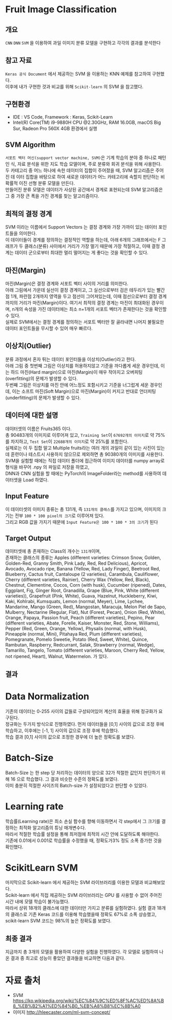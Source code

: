 # Fruit Image Classification

## 개요

`CNN` `DNN` `SVM` 을 이용하여 과일 이미지 분류 모델을 구현하고 각각의 결과를 분석한다

## 참고 자료

`Keras 공식 Document` 에서 제공하는 SVM 을 이용하는 KNN 예제를 참고하여 구현했다. <br>
이후에 내가 구현한 것과 비교를 위해 `Scikit-learn` 의 SVM 을 참고했다. <br>

## 구현환경

- IDE : VS Code, Framework : Keras, Scikit-Learn
- Intel(R) Core(TM) i9-9880H CPU @2.30GHz, RAM 16.0GB, macOS Big Sur, Radeon Pro 560X 4GB 환경에서 실행

## SVM Algorithm

`서포트 벡터 머신(support vector machine, SVM)`은 기계 학습의 분야 중 하나로 패턴 인 식, 자료 분석을 위한 지도 학습 모델이며, 주로 분류와 회귀 분석을 위해 사용한다. <br>
두 카테고리 중 어느 하나에 속한 데이터의 집합이 주어졌을 때, SVM 알고리즘은 주어진 데 이터 집합을 바탕으로 하여 새로운 데이터가 어느 카테고리에 속할지 판단하는 비확률적 이진 선형 분류 모델을 만든다. <br>
만들어진 분류 모델은 데이터가 사상된 공간에서 경계로 표현되는데 SVM 알고리즘은 그 중 가장 큰 폭을 가진 경계를 찾는 알고리즘이다. <br>

## 최적의 결정 경계

SVM 이라는 이름에서 Support Vectors 는 결정 경계와 가장 가까이 있는 데이터 포인트들을 의미한다. <br>
이 데이터들이 경계를 정의하는 결정적인 역할을 하는데, 아래 6개의 그래프에서는 F 그래프가 두 클래스(분류) 사이에서 거리가 가장 멀기 때문에 가장 적절하고, 이때 결정 경계는 데이터 군으로부터 최대한 멀리 떨어지는 게 좋다는 것을 확인할 수 있다.<br>

## 마진(Margin)

마진(Margin)은 결정 경계와 서포트 벡터 사이의 거리를 의미한다. <br>
아래 그림에서 가운데 실선이 결정 경계이고, 그 실선으로부터 검은 테두리가 있는 빨간점 1개, 파란점 2개까지 영역을 두고 점선이 그어져있는데, 이때 점선으로부터 결정 경계까지의 거리가 마진(Margin)이다.
여기서 최적의 결정 경계는 마진이 최대화된 경우이며, n개의  속성을 가진 데이터에는 최소 n+1개의 서포트 벡터가 존재한다는 것을 확인할 수 있다. <br>
실제로 SVM에서는 결정 경계를 정의하는 서포트 벡터만 잘 골라내면 나머지 불필요한 데이터 포인트들을 무시할 수 있어 매우 빠르다. <br>

## 이상치(Outlier)

분류 과정에서 혼자 튀는 데이터 포인터들을 이상치(Outlier)라고 한다. <br>
아래 그림 중 첫번째 그림은 이상치를 허용하지않고 기준을 까다롭게 세운 경우인데, 이는 하드 마진(Hard margin)으로 마진(Margin)이 매우 작아지고 오버피팅(overfitting)의 문제가 발생할 수 있다. <br>
두번째 그림은 이상치를 마진 안에 어느정도 포함시키고 기준을 너그럽게 세운 경우인데, 이는 소프트 마진(Soft Margin)으로 마진(Margin)이 커지고 반대로 언더피팅(underfitting)의 문제가 발생할 수 있다.<br>

## 데이터에 대한 설명

데이터셋의 이름은 Fruits365 이다. <br>
총 90483개의 이미지로 이루어져 있고, `Training Set`이 `67692개의 이미지`로 약 75%를 차지하고, `Test Set`이 `22688개의 이미지`로 약 25%를 포함한다. <br>
실제로는 이 두 집합 말고 Multiple fruits라는 여러 개의 과일이 같이 있는 사진이 있는데 훈련이나 테스트시 사용하지 않으므로 제외하면 총 90380개의 이미지를 사용한다.
SVM을 실험할 때에는 직접 데이터 폴더에 접근하여 이미지 데이터를 numpy array로 형식을 바꾸어 .npy 의 파일로 저장을 하였고, <br>
DNN과 CNN 실험을 할 때에는 PyTorch의 ImageFolder라는 method를 사용하여 데이터셋을 Load 하였다.

## Input Feature

이 데이터셋의 이미지 종류는 총 131개, 즉 `131개의 클래스`를 가지고 있으며, 이미지의 크기는 전부 `100 * 100 pixel의 크기`로 이루어져 있다. <br>
그리고 RGB 값을 가지기 때문에 `Input Feature은 100 * 100 * 3의 크기`가 된다 <br>

## Target Output

데이터셋에 총 존재하는 Class의 개수는 `131개`이며, <br>
존재하는 클래스의 종류는 Apples (different varieties: Crimson Snow, Golden, Golden-Red, Granny Smith, Pink Lady, Red, Red Delicious), Apricot, Avocado, Avocado ripe, Banana (Yellow, Red, Lady Finger), Beetroot Red, Blueberry, Cactus fruit, Cantaloupe (2 varieties), Carambula, Cauliflower, Cherry (different varieties, Rainier), Cherry Wax (Yellow, Red, Black), Chestnut, Clementine, Cocos, Corn (with husk), Cucumber (ripened), Dates, Eggplant, Fig, Ginger Root, Granadilla, Grape (Blue, Pink, White (different varieties)), Grapefruit (Pink, White), Guava, Hazelnut, Huckleberry, Kiwi, Kaki, Kohlrabi, Kumsquats, Lemon (normal, Meyer), Lime, Lychee, Mandarine, Mango (Green, Red), Mangostan, Maracuja, Melon Piel de Sapo, Mulberry, Nectarine (Regular, Flat), Nut (Forest, Pecan), Onion (Red, White), Orange, Papaya, Passion fruit, Peach (different varieties), Pepino, Pear (different varieties, Abate, Forelle, Kaiser, Monster, Red, Stone, Williams), Pepper (Red, Green, Orange, Yellow), Physalis (normal, with Husk), Pineapple (normal, Mini), Pitahaya Red, Plum (different varieties), Pomegranate, Pomelo Sweetie, Potato (Red, Sweet, White), Quince, Rambutan, Raspberry, Redcurrant, Salak, Strawberry (normal, Wedge), Tamarillo, Tangelo, Tomato (different varieties, Maroon, Cherry Red, Yellow, not ripened, Heart), Walnut, Watermelon. 가 있다.

## 결과

# Data Normalization

기존의 데이터는 0-255 사이의 값들로 구성되어있어 계산의 효율을 위해 정규화가 요구된다. <br>
정규화는 두가지 방식으로 진행하였다. 먼저 데이터들을 [0,1] 사이의 값으로 조정 후에 학습하고, 이후에는 [-1, 1] 사이의 값으로 조정 후에 학습했다. <br>
학습 결과 [0,1] 사이의 값으로 조정한 경우에 더 높은 정확도를 보였다.

# Batch-Size

Batch-Size 는 한 step 당 처리하는 데이터의 양으로 32가 적절한 값인지 판단하기 위해 16 으로 학습했다. 그 결과 비슷한 수준의 정확도를 보였다. <br>
이미 충분히 적절한 사이즈의 Batch-size 가 설정되었다고 판단할 수 있었다.

# Learning rate

학습률(Learning rate)은 최소 손실 함수를 향해 이동하면서 각 step에서 그 크기를 결정하는 최적화 알고리즘의 튜닝 매개변수다. <br>
따라서 적절한 학습률 설정을 통해 최저점에 최적의 시간 안에 도달하도록 해야한다. <br>
기존에 0.01에서 0.001로  학습률을 수정했을 때, 정확도가3% 정도 소폭 증가한 것을 확인했다.

# ScikitLearn SVM

마지막으로 Scikit-learn 에서 제공하는 SVM 라이브러리를 이용한 모델과 비교해보았다. <br>
Scikit-learn 에서 직접 제공하는 SVM 라이브러리는 GPU 를 사용할 수 없어 주어진 시간 내에 모델 학습이 불가능했다. <br>
따라서 상위 18개의 클래스에 대한 데이터만 가지고 분류를 실험하였다. 실험 결과 18개의 클래스로 기존 Keras 코드를 이용해 학습했을때 정확도 67%로 소폭 상승했고, <br>
scikit-learn SVM 코드는 98%의 높은 정확도를 보였다.

## 최종 결과

지금까지 총 3개의 모델을 활용하여 다양한 실험을 진행하였다. 각 모델로 실험하여 나온 결과 중 최고로 성능이 좋았던 결과들을 비교하면 다음과 같다.<br>

# 자료 출처

- SVM https://ko.wikipedia.org/wiki/%EC%84%9C%ED%8F%AC%ED%8A%B8_%EB%B2%A1%ED%84%B0_%EB%A8%B8%EC%8B%A0
- 이미지 http://hleecaster.com/ml-svm-concept/



